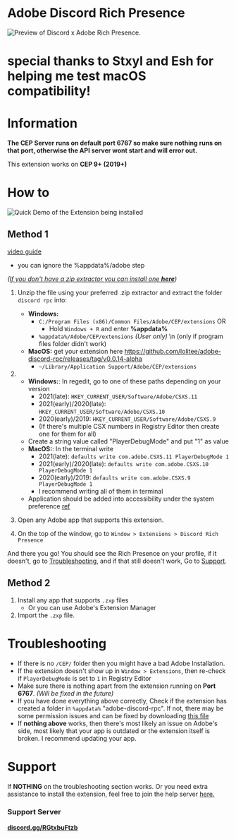 # Adobe Discord Rich Presence
![](https://github.com/lolitee/adobe-discord-rpc/raw/master/demo/demo.gif "Preview of Discord x Adobe Rich Presence.")

# special thanks to Stxyl and Esh for helping me test macOS compatibility!

# Information

**The CEP Server runs on default port __6767__ so make sure nothing runs on that port, otherwise the API server wont start and will error out.**

This extension works on **CEP 9+ (2019+)**

# How to
![](https://github.com/lolitee/adobe-discord-rpc/raw/master/demo/installation1.gif "Quick Demo of the Extension being installed")
## Method 1

[video guide](https://youtu.be/oHytdpcVlJ8)
- you can ignore the %appdata%/adobe step

 _([If you don't have a zip extractor you can install one **here**](https://7-zip.org))_
1. Unzip the file using your preferred .zip extractor and extract the folder `discord rpc` into:
	- **Windows:**
		- `C:/Program Files (x86)/Common Files/Adobe/CEP/extensions`
		OR
			- Hold `Windows + R` and enter **%appdata%**
		- `%appdata%/Adobe/CEP/extensions` _(User only)_ \n (only if program files folder didn't work)
	- **MacOS:** get your extension here https://github.com/lolitee/adobe-discord-rpc/releases/tag/v0.0.14-alpha
		- `~/Library/Application Support/Adobe/CEP/extensions`
2. - **Windows:**: 
	In regedit, go to one of these paths depending on your version
 		- 2021(late): `HKEY_CURRENT_USER/Software/Adobe/CSXS.11`
		- 2021(early)/2020(late): `HKEY_CURRENT_USER/Software/Adobe/CSXS.10`
		- 2020(early)/2019: `HKEY_CURRENT_USER/Software/Adobe/CSXS.9`
		- (If there's multiple CSX numbers in Registry Editor then create one for them for all)
	- Create a string value called "PlayerDebugMode" and put "1" as value
   - **MacOS:**: 
   	In the terminal write
   		- 2021(late): `defaults write com.adobe.CSXS.11 PlayerDebugMode 1`
   		- 2021(early)/2020(late): `defaults write com.adobe.CSXS.10 PlayerDebugMode 1`
		- 2020(early)/2019: `defaults write com.adobe.CSXS.9 PlayerDebugMode 1`
		- I recommend writing all of them in terminal
	- Application should be added into accessibility under the system preference [ref](https://cdn.discordapp.com/attachments/861647140937400380/861740220869640233/unknown.png)

3. Open any Adobe app that supports this extension.
4. On the top of the window, go to `Window > Extensions > Discord Rich Presence`

And there you go! You should see the Rich Presence on your profile, if it doesn't, go to [Troubleshooting](#Troubleshooting "Scrolls you down to the troubleshooting section"), and if that still doesn't work, Go to [Support](#Support "Scrolls you down to the Support Section").

## Method 2
1. Install any app that supports `.zxp` files
	 - Or you can use Adobe's Extension Manager
2. Import the `.zxp` file.

# Troubleshooting
- If there is no `/CEP/` folder then you might have a bad Adobe Installation.
- If the extension doesn't show up in `Window > Extensions`, then re-check if `PlayerDebugMode` is set to `1` in Registry Editor
- Make sure there is nothing apart from the extension running on __Port 6767__. _(Will be fixed in the future)_ 
- If you have done everything above correctly, Check if the extension has created a folder in `%appdata%` "adobe-discord-rpc". If not, there may be some permission issues and can be fixed by downloading [this file](https://cdn.discordapp.com/attachments/819529494015639593/819529506884026418/adobe-discord-rpc.zip "Download to the \"adobe-discord-rpc\" file to add to %appdata%")
- If **nothing above** works, then there's most likely an issue on Adobe's side, most likely that your app is outdated or the extension itself is broken. I recommend updating your app.

# Support
If __NOTHING__ on the troubleshooting section works. Or you need extra assistance to install the extension, feel free to join the help server [here.](https://discord.gg/RGtxbuFtzb "Redirects you to the Adobe Discord Rich Presence Support Server.")

### Support Server
**[discord.gg/RGtxbuFtzb](https://discord.gg/RGtxbuFtzb "Join for Support")**
